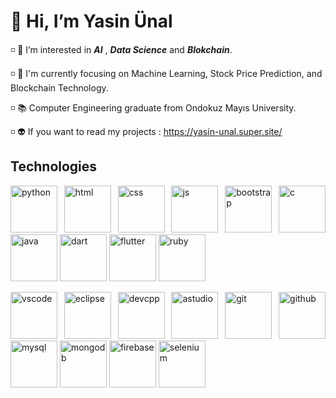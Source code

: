 # 👋 Hi, I’m Yasin Ünal                                                                           

◽️ 👀 I’m interested in ***AI*** , ***Data Science*** and ***Blokchain***.

◽️ 🌱 I'm currently focusing on Machine Learning, Stock Price Prediction, and Blockchain Technology.

◽️ 📚 Computer Engineering graduate from Ondokuz Mayıs University.
     
◽️ 👽 If you want to read my projects : https://yasin-unal.super.site/


<!-- ◽️ ![image](https://user-images.githubusercontent.com/56133248/154103197-e2390754-ca4e-4791-981b-1b27e4340e56.png) My Notion Research Blog : [Araştırmalar](https://dawn-squash-710.notion.site/Makaleler-2a2a2615f2964cf584341a880aa94f41) -->

<!-- ◽️ ![image](https://user-images.githubusercontent.com/56133248/154103197-e2390754-ca4e-4791-981b-1b27e4340e56.png) My Notion Lecture Notes : [Ders Notları](https://dawn-squash-710.notion.site/Ders-Notlar-793b45202f03441dae24a4795071d5f7) -->

<!-- Sayaç :  ![](https://komarev.com/ghpvc/?username=Pilestin) -->




## Technologies

<p align = "justify" >
 <img src="https://user-images.githubusercontent.com/56133248/175571046-ed53347e-a3ae-4550-a032-8a371ea34ba2.png" alt="python" style="width:75px;"/>
 <img src="https://user-images.githubusercontent.com/56133248/175566495-35ad6f35-7bcd-457a-a2c0-2bfa50684cb3.png" alt="html" style="width:75px;"/>
 <img src="https://user-images.githubusercontent.com/56133248/175566195-f5bd71d2-500d-4c81-9a50-123ce4a12aff.png" alt="css" style="width:75px;"/>
 <img src="https://user-images.githubusercontent.com/56133248/175568310-6bb4d489-6b7c-432a-93f3-69ad581b2ff0.png" alt="js" style="width:75px;"/>
 <img src="https://user-images.githubusercontent.com/56133248/175565033-08431c78-cf64-45f8-807e-c8e1db2a94d5.png" alt="bootstrap" style="width:75px;"/>
 <img src="https://user-images.githubusercontent.com/56133248/175570946-98392ccf-027c-4bc6-8d9a-8d8d1f95a2d1.png" alt="c" style="width:75px;"/>
 <img src="https://user-images.githubusercontent.com/56133248/175570879-e7bf30cc-b6cd-4b90-8f27-aa58e7da956e.png" alt="java" style="width:75px;"/>
 <img src="https://user-images.githubusercontent.com/56133248/175566711-a8b7b23f-34ab-4205-ba20-44d0eebd8753.png" alt="dart" style="width:75px;"/>
 <img src="https://user-images.githubusercontent.com/56133248/175565798-a2e2eee0-17a3-43e5-9594-09519fb44a01.png" alt="flutter" style="width:75px;"/> 
 <img src="https://user-images.githubusercontent.com/56133248/175571023-aba7e2fc-234b-4ebd-8baf-47b33eb150de.png" alt="ruby" style="width:75px;"/>


</p>
  
<p align = "justify" >
 <img src="https://user-images.githubusercontent.com/56133248/175562420-2efe5de0-b16b-41a8-9de4-a27d00543a9c.png" alt="vscode" style="width:75px;"/>
 <img src="https://user-images.githubusercontent.com/56133248/175566576-4ee3676b-9920-4171-a33a-0471d72b4e55.png" alt="eclipse" style="width:75px;"/>
 <img src="https://user-images.githubusercontent.com/56133248/195909303-b8955474-8602-466e-bbf0-cee224192419.png" alt="devcpp" style="width:75px;"/>
 <img src="https://user-images.githubusercontent.com/56133248/175566406-504981c9-9f38-43ef-b7ae-95e5a436a511.png" alt="astudio" style="width:75px;"/>
 <img src="https://user-images.githubusercontent.com/56133248/175566226-b312f935-624c-44d6-bc65-4894da2c21ea.png" alt="git" style="width:75px;"/>
 <img src="https://user-images.githubusercontent.com/56133248/175564784-e2b4cd8c-950b-454f-942c-2d9a9ea2e2c2.png" alt="github" style="width:75px;"/>
 <img src="https://user-images.githubusercontent.com/56133248/195908804-371676a3-103c-4061-a0d0-9eb0538d0159.svg" alt="mysql" style="width:75px;"/>
 <img src="https://user-images.githubusercontent.com/56133248/175563012-3668a7aa-7ed8-43fe-82b7-5fee474e957d.png" alt="mongodb" style="width:75px;"/>
 <img src="https://user-images.githubusercontent.com/56133248/195909115-3d22f918-0cb5-43bf-b993-a7232eb1e67e.svg" alt="firebase" style="width:75px;"/>
 <img src="https://user-images.githubusercontent.com/56133248/195909495-14c8c97d-dd12-4150-82f1-451d544d1741.png" alt="selenium" style="width:75px;"/>


 </p>

<!-- ![Technologies](https://user-images.githubusercontent.com/56133248/154122260-08c0a25b-f83a-46d5-a508-839ced1eb1ae.png) -->
